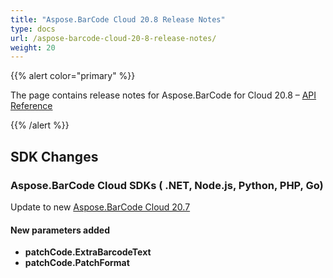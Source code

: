 ```yaml
---
title: "Aspose.BarCode Cloud 20.8 Release Notes"
type: docs
url: /aspose-barcode-cloud-20-8-release-notes/
weight: 20
---
```


{{% alert color="primary" %}} 

The page contains release notes for Aspose.BarCode for Cloud 20.8 – [API Reference](https://apireference.aspose.cloud/barcode/)

{{% /alert %}} 
## **SDK Changes**
### **Aspose.BarCode Cloud SDKs ( .NET, Node.js, Python, PHP, Go)**
Update to new [Aspose.BarCode Cloud 20.7](/tasks/aspose-barcode-cloud-20-7-release-notes/)
#### **New parameters added**
- **patchCode.ExtraBarcodeText**
- **patchCode.PatchFormat**






